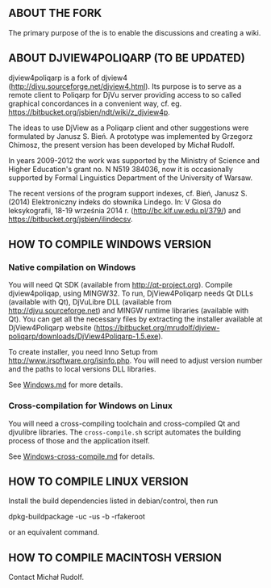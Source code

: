 ## ABOUT THE FORK

The primary purpose of the is to enable the discussions and creating a wiki.

## ABOUT DJVIEW4POLIQARP (TO BE UPDATED)

djview4poliqarp is a fork of djview4 (http://djvu.sourceforge.net/djview4.html).
Its purpose is to serve as a remote client to Poliqarp for DjVu server
providing access to so called graphical concordances in a convenient way,
cf. eg. https://bitbucket.org/jsbien/ndt/wiki/z_djview4p.

The ideas to use DjView as a Poliqarp client and other suggestions
were formulated by Janusz S. Bień. A prototype was implemented by
Grzegorz Chimosz, the present version has been developed by Michał
Rudolf.

In years 2009-2012 the work was supported by the Ministry of Science
and Higher Education's grant no. N N519 384036, now it is occasionally
supported by Formal Linguistics Department of the University of Warsaw.

The recent versions of the program support indexes, cf. Bień, Janusz
S. (2014) Elektroniczny indeks do słownika Lindego. In: V Glosa do
leksykografii, 18-19 września 2014 r. (http://bc.klf.uw.edu.pl/379/)
and https://bitbucket.org/jsbien/ilindecsv.


## HOW TO COMPILE WINDOWS VERSION

### Native compilation on Windows

You will need Qt SDK (available from http://qt-project.org). Compile djview4poliqap,
using MINGW32. To run, DjView4Poliqarp needs Qt DLLs (available with Qt),
DjVuLibre DLL (available from http://djvu.sourceforge.net) and MINGW runtime libraries
(available with Qt).
You can get all the necessary files by extracting the installer available at
DjView4Poliqarp website (https://bitbucket.org/mrudolf/djview-poliqarp/downloads/DjView4Poliqarp-1.5.exe).

To create installer, you need Inno Setup from http://www.jrsoftware.org/isinfo.php.
You will need to adjust version number and the paths to local versions DLL libraries.

See [Windows.md](Windows.md) for more details.

### Cross-compilation for Windows on Linux

You will need a cross-compiling toolchain and cross-compiled Qt and djvulibre libraries.
The `cross-compile.sh` script automates the building process of those and the application itself.

See [Windows-cross-compile.md](Windows-cross-compile.md) for details.

## HOW TO COMPILE LINUX VERSION

Install the build dependencies listed in debian/control, then run

dpkg-buildpackage -uc -us -b -rfakeroot

or an equivalent command.

## HOW TO COMPILE MACINTOSH VERSION

Contact Michał Rudolf.

